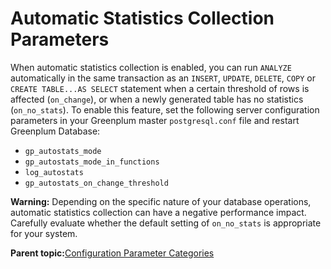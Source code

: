 # Automatic Statistics Collection Parameters 

When automatic statistics collection is enabled, you can run `ANALYZE` automatically in the same transaction as an `INSERT`, `UPDATE`, `DELETE`, `COPY` or `CREATE TABLE...AS SELECT` statement when a certain threshold of rows is affected \(`on_change`\), or when a newly generated table has no statistics \(`on_no_stats`\). To enable this feature, set the following server configuration parameters in your Greenplum master `postgresql.conf` file and restart Greenplum Database:

-   `gp_autostats_mode`
-   `gp_autostats_mode_in_functions`
-   `log_autostats`
-   `gp_autostats_on_change_threshold`

**Warning:** Depending on the specific nature of your database operations, automatic statistics collection can have a negative performance impact. Carefully evaluate whether the default setting of `on_no_stats` is appropriate for your system.

**Parent topic:**[Configuration Parameter Categories](../topics/g-configuration-parameter-categories.html)

